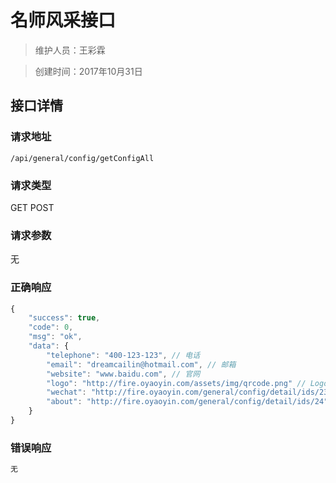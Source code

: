# 名师风采接口

> 维护人员：王彩霖

> 创建时间：2017年10月31日

## 接口详情

### 请求地址
```
/api/general/config/getConfigAll
```

### 请求类型
GET POST

### 请求参数
无

### 正确响应
```javascript
{
    "success": true,
    "code": 0,
    "msg": "ok",
    "data": {
        "telephone": "400-123-123", // 电话
        "email": "dreamcailin@hotmail.com", // 邮箱
        "website": "www.baidu.com", // 官网
        "logo": "http://fire.oyaoyin.com/assets/img/qrcode.png" // Logo
        "wechat": "http://fire.oyaoyin.com/general/config/detail/ids/23", // 微信公众号链接
        "about": "http://fire.oyaoyin.com/general/config/detail/ids/24" // 关于我们链接
    }
}
```

### 错误响应
```javascript
无
```
